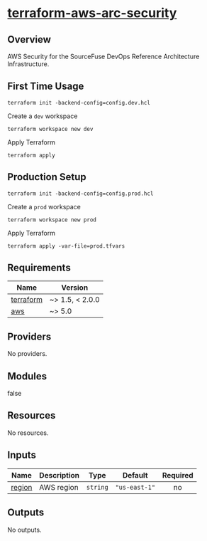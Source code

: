 # [terraform-aws-arc-security](https://github.com/sourcefuse/terraform-aws-arc-security)

## Overview

AWS Security for the SourceFuse DevOps Reference Architecture Infrastructure.

## First Time Usage
```shell
terraform init -backend-config=config.dev.hcl
```

Create a `dev` workspace
```shell
terraform workspace new dev
```

Apply Terraform
```shell
terraform apply
```

## Production Setup
```shell
terraform init -backend-config=config.prod.hcl
```

Create a `prod` workspace
```shell
terraform workspace new prod
```

Apply Terraform
```shell
terraform apply -var-file=prod.tfvars
```


## Requirements

| Name | Version |
|------|---------|
| <a name="requirement_terraform"></a> [terraform](#requirement\_terraform) | ~> 1.5, < 2.0.0 |
| <a name="requirement_aws"></a> [aws](#requirement\_aws) | ~> 5.0 |

## Providers

No providers.

## Modules
false
## Resources

No resources.

## Inputs

| Name | Description | Type | Default | Required |
|------|-------------|------|---------|:--------:|
| <a name="input_region"></a> [region](#input\_region) | AWS region | `string` | `"us-east-1"` | no |

## Outputs

No outputs.
<!-- END OF PRE-COMMIT-TERRAFORM DOCS HOOK -->
